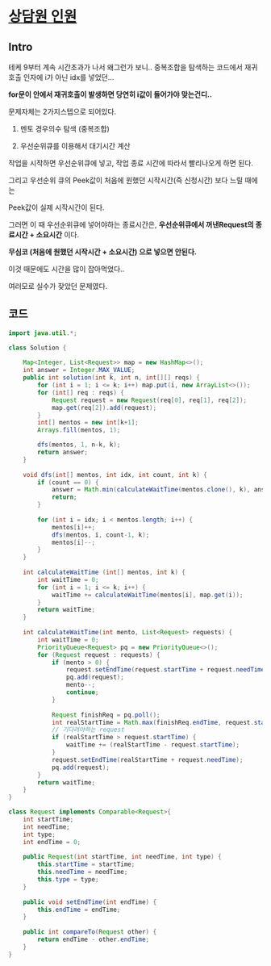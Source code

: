 # [상담원 인원](https://school.programmers.co.kr/learn/courses/30/lessons/214288#)

## Intro

테케 9부터 계속 시간초과가 나서 왜그런가 보니.. 중복조합을 탐색하는 코드에서 재귀호출 인자에 i가 아닌 idx를 넣었던...

**for문이 안에서 재귀호출이 발생하면 당연히 i값이 들어가야 맞는건디..**

문제자체는 2가지스텝으로 되어있다.

1. 멘토 경우의수 탐색 (중복조합)

2. 우선순위큐를 이용해서 대기시간 계산

작업을 시작하면 우선순위큐에 넣고, 작업 종료 시간에 따라서 빨리나오게 하면 된다.

그리고 우선순위 큐의 Peek값이 처음에 원했던 시작시간(즉 신청시간) 보다 느릴 때에는 

Peek값이 실제 시작시간이 된다.

그러면 이 때 우선순위큐에 넣어야하는 종료시간은, **우선순위큐에서 꺼낸Request의 종료시간 + 소요시간** 이다.

**무심코 (처음에 원했던 시작시간 + 소요시간) 으로 넣으면 안된다.**

이것 때문에도 시간을 많이 잡아먹었다..

여러모로 실수가 잦았던 문제였다.

## 코드

```java
import java.util.*;

class Solution {
    
    Map<Integer, List<Request>> map = new HashMap<>();
    int answer = Integer.MAX_VALUE;
    public int solution(int k, int n, int[][] reqs) {
        for (int i = 1; i <= k; i++) map.put(i, new ArrayList<>());
        for (int[] req : reqs) {
            Request request = new Request(req[0], req[1], req[2]);
            map.get(req[2]).add(request);
        }
        int[] mentos = new int[k+1];
        Arrays.fill(mentos, 1);

        dfs(mentos, 1, n-k, k);
        return answer;
    }
    
    void dfs(int[] mentos, int idx, int count, int k) {
        if (count == 0) {
            answer = Math.min(calculateWaitTime(mentos.clone(), k), answer);
            return;
        }
        
        for (int i = idx; i < mentos.length; i++) {
            mentos[i]++;
            dfs(mentos, i, count-1, k);
            mentos[i]--;
        }
    }
    
    int calculateWaitTime (int[] mentos, int k) {
        int waitTime = 0;
        for (int i = 1; i <= k; i++) {
            waitTime += calculateWaitTime(mentos[i], map.get(i));
        }
        return waitTime;
    }
    
    int calculateWaitTime(int mento, List<Request> requests) {
        int waitTime = 0;
        PriorityQueue<Request> pq = new PriorityQueue<>();
        for (Request request : requests) {
            if (mento > 0) {
                request.setEndTime(request.startTime + request.needTime);
                pq.add(request);
                mento--;
                continue;
            }
            
            Request finishReq = pq.poll();
            int realStartTime = Math.max(finishReq.endTime, request.startTime);
            // 기다려야하는 request
            if (realStartTime > request.startTime) {
                waitTime += (realStartTime - request.startTime);
            }
            request.setEndTime(realStartTime + request.needTime);
            pq.add(request);
        }
        return waitTime;
    }
}

class Request implements Comparable<Request>{
    int startTime;
    int needTime;
    int type;
    int endTime = 0;
    
    public Request(int startTime, int needTime, int type) {
        this.startTime = startTime;
        this.needTime = needTime;
        this.type = type;
    }
    
    public void setEndTime(int endTime) {
        this.endTime = endTime;
    }
    
    public int compareTo(Request other) {
        return endTime - other.endTime;
    }
}
```
